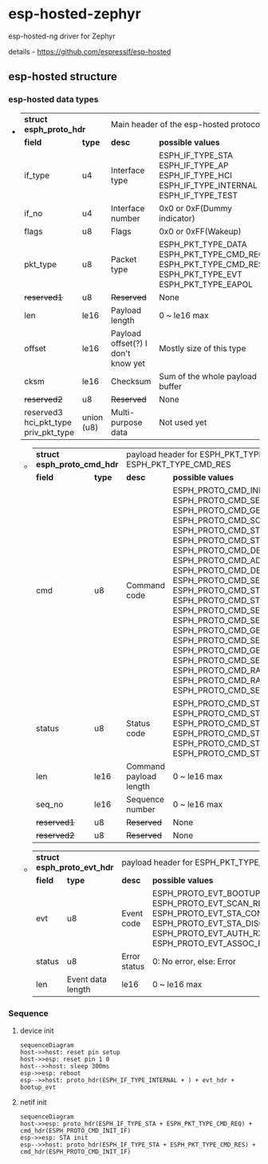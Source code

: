 # esp-hosted-zephyr
esp-hosted-ng driver for Zephyr

details - https://github.com/espressif/esp-hosted

## esp-hosted structure

### esp-hosted data types
 -  <table>
        <tr>
            <td colspan="2">
                <b>struct esph_proto_hdr</b>
            </td>
            <td colspan="2">
                Main header of the esp-hosted protocol
            </td>
        </tr>
        <tr>
            <td><b>field</b></td>
            <td><b>type</b></td>
            <td><b>desc</b></td>
            <td><b>possible values</b></td>
        </tr>
        <tr>
            <td>if_type</td>
            <td>u4</td>
            <td>Interface type</td>
            <td>
                ESPH_IF_TYPE_STA<br>
                ESPH_IF_TYPE_AP<br>
                ESPH_IF_TYPE_HCI<br>
                ESPH_IF_TYPE_INTERNAL<br>
                ESPH_IF_TYPE_TEST<br>
            </td>
        </tr>
        <tr>
            <td>if_no</td>
            <td>u4</td>
            <td>Interface number</td>
            <td>0x0 or 0xF(Dummy indicator)</td>
        </tr>
        <tr>
            <td>flags</td>
            <td>u8</td>
            <td>Flags</td>
            <td>0x0 or 0xFF(Wakeup)</td>
        </tr>
        <tr>
            <td>pkt_type</td>
            <td>u8</td>
            <td>Packet type</td>
            <td>
                ESPH_PKT_TYPE_DATA<br>
                ESPH_PKT_TYPE_CMD_REQ<br>
                ESPH_PKT_TYPE_CMD_RES<br>
                ESPH_PKT_TYPE_EVT<br>
                ESPH_PKT_TYPE_EAPOL
            </td>
        </tr>
        <tr>
            <td><del>reserved1</del></td>
            <td>u8</td>
            <td><del>Reserved</del></td>
            <td>None</td>
        </tr>
        <tr>
            <td>len</td>
            <td>le16</td>
            <td>Payload length</td>
            <td>0 ~ le16 max</td>
        </tr>
        <tr>
            <td>offset</td>
            <td>le16</td>
            <td>Payload offset(?) I don't know yet</td>
            <td>Mostly size of this type</td>
        </tr>
        <tr>
            <td>cksm</td>
            <td>le16</td>
            <td>Checksum</td>
            <td>Sum of the whole payload buffer</td>
        </tr>
        <tr>
            <td><del>reserved2</del></td>
            <td>u8</td>
            <td><del>Reserved</del></td>
            <td>None</td>
        </tr>
        <tr>
            <td>
                reserved3<br>
                hci_pkt_type<br>
                priv_pkt_type
            </td>
            <td>union (u8)</td>
            <td>Multi-purpose data</td>
            <td>Not used yet</td>
        </tr>
    </table>

     -  <table>
            <tr>
                <td colspan="2">
                    <b>struct esph_proto_cmd_hdr</b>
                </td>
                <td colspan="2">
                    payload header for ESPH_PKT_TYPE_CMD_REQ and ESPH_PKT_TYPE_CMD_RES
                </td>
            </tr>
            <tr>
                <td><b>field</b></td>
                <td><b>type</b></td>
                <td><b>desc</b></td>
                <td><b>possible values</b></td>
            </tr>
            <tr>
                <td>cmd</td>
                <td>u8</td>
                <td>Command code</td>
                <td>
                    ESPH_PROTO_CMD_INIT_IF<br>
                    ESPH_PROTO_CMD_SET_MAC<br>
                    ESPH_PROTO_CMD_GET_MAC<br>
                    ESPH_PROTO_CMD_SCAN_REQ<br>
                    ESPH_PROTO_CMD_STA_CONNECT<br>
                    ESPH_PROTO_CMD_STA_DISCONNECT<br>
                    ESPH_PROTO_CMD_DEINIT_IF<br>
                    ESPH_PROTO_CMD_ADD_KEY<br>
                    ESPH_PROTO_CMD_DEL_KEY<br>
                    ESPH_PROTO_CMD_SET_DEFAULT_KEY<br>
                    ESPH_PROTO_CMD_STA_AUTH<br>
                    ESPH_PROTO_CMD_STA_ASSOC<br>
                    ESPH_PROTO_CMD_SET_IP_ADDR<br>
                    ESPH_PROTO_CMD_SET_MCAST_MAC_ADDR<br>
                    ESPH_PROTO_CMD_GET_TXPOWER<br>
                    ESPH_PROTO_CMD_SET_TXPOWER<br>
                    ESPH_PROTO_CMD_GET_REG_DOMAIN<br>
                    ESPH_PROTO_CMD_SET_REG_DOMAIN<br>
                    ESPH_PROTO_CMD_RAW_TP_ESP_TO_HOST<br>
                    ESPH_PROTO_CMD_RAW_TP_HOST_TO_ESP<br>
                    ESPH_PROTO_CMD_SET_WOW_CONFIG
                </td>
            </tr>
            <tr>
                <td>status</td>
                <td>u8</td>
                <td>Status code</td>
                <td>
                    ESPH_PROTO_CMD_STATUS_PENDING<br>
                    ESPH_PROTO_CMD_STATUS_FAIL<br>
                    ESPH_PROTO_CMD_STATUS_SUCCESS<br>
                    ESPH_PROTO_CMD_STATUS_BUSY<br>
                    ESPH_PROTO_CMD_STATUS_UNSUPPORTED<br>
                    ESPH_PROTO_CMD_STATUS_INVALID<br>
                </td>
            </tr>
            <tr>
                <td>len</td>
                <td>le16</td>
                <td>Command payload length</td>
                <td>0 ~ le16 max</td>
            </tr>
            <tr>
                <td>seq_no</td>
                <td>le16</td>
                <td>Sequence number</td>
                <td>0 ~ le16 max</td>
            </tr>
            <tr>
                <td><del>reserved1</del></td>
                <td>u8</td>
                <td><del>Reserved</del></td>
                <td>None</td>
            </tr>
            <tr>
                <td><del>reserved2</del></td>
                <td>u8</td>
                <td><del>Reserved</del></td>
                <td>None</td>
            </tr>
        </table>

     -  <table>
            <tr>
                <td colspan="2">
                    <b>struct esph_proto_evt_hdr</b>
                </td>
                <td colspan="2">
                    payload header for ESPH_PKT_TYPE_EVT
                </td>
            </tr>
            <tr>
                <td><b>field</b></td>
                <td><b>type</b></td>
                <td><b>desc</b></td>
                <td><b>possible values</b></td>
            </tr>
            <tr>
                <td>evt</td>
                <td>u8</td>
                <td>Event code</td>
                <td>
                    ESPH_PROTO_EVT_BOOTUP<br>
                    ESPH_PROTO_EVT_SCAN_RESULT<br>
                    ESPH_PROTO_EVT_STA_CONNECT<br>
                    ESPH_PROTO_EVT_STA_DISCONNECT<br>
                    ESPH_PROTO_EVT_AUTH_RX<br>
                    ESPH_PROTO_EVT_ASSOC_RX
                </td>
            </tr>
            <tr>
                <td>status</td>
                <td>u8</td>
                <td>Error status</td>
                <td>
                    0: No error,
                    else: Error
                </td>
            </tr>
            <tr>
                <td>len</td>
                <td>Event data length</td>
                <td>le16</td>
                <td>0 ~ le16 max</td>
            </tr>
        </table>

### Sequence
1. device init
    ```mermaid
    sequenceDiagram
    host->>host: reset pin setup
    host->>esp: reset pin 1 0
    host-->>host: sleep 300ms
    esp->>esp: reboot
    esp-->>host: proto_hdr(ESPH_IF_TYPE_INTERNAL + ) + evt_hdr + bootup_evt
    ```

2. netif init
    ```mermaid
    sequenceDiagram
    host->>esp: proto_hdr(ESPH_IF_TYPE_STA + ESPH_PKT_TYPE_CMD_REQ) + cmd_hdr(ESPH_PROTO_CMD_INIT_IF)
    esp->>esp: STA init
    esp-->>host: proto_hdr(ESPH_IF_TYPE_STA + ESPH_PKT_TYPE_CMD_RES) + cmd_hdr(ESPH_PROTO_CMD_INIT_IF)
    ```